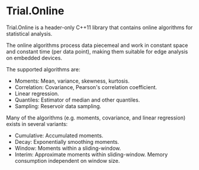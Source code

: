Trial.Online
============

Trial.Online is a header-only C++11 library that contains online algorithms for statistical analysis.

The online algorithms process data piecemeal and work in constant space and constant time (per data point), making them suitable for edge analysis on embedded devices.

The supported algorithms are:

* Moments: Mean, variance, skewness, kurtosis.
* Correlation: Covariance, Pearson's correlation coefficient.
* Linear regression.
* Quantiles: Estimator of median and other quantiles.
* Sampling: Reservoir data sampling.

Many of the algorithms (e.g. moments, covariance, and linear regression) exists in several variants:
* Cumulative: Accumulated moments.
* Decay: Exponentially smoothing moments.
* Window: Moments within a sliding-window.
* Interim: Approximate moments within sliding-window. Memory consumption independent on window size.
